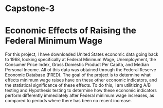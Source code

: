 # Capstone-3
# Economic Effects of Raising the Federal Minimum Wage
For this project, I have downloaded United States economic data going back to 1968, looking specifically at Federal Minimum Wage, Unemployment, the Consumer Price Index, Gross Domestic Product Per Capita, and Median Personal Income.  All of this data was obtained through the Federal Reserve Economic Database (FRED).
The goal of the project is to determine what effects minimum wage raises have on these other economic indicators, and the statistical significance of these effects.  To do this, I am utilitizing A/B testing and Hypothesis testing to determine how these economic indicators perform differently immediately after Federal minimum wage increases, as compared to periods where there has been no recent increase.
